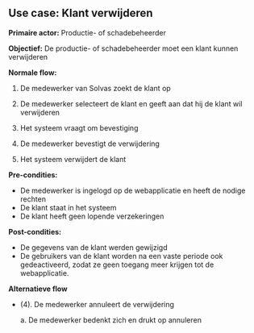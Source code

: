 ## Use case: Klant verwijderen

**Primaire actor:** Productie- of schadebeheerder

**Objectief:** De productie- of schadebeheerder moet een klant kunnen verwijderen

**Normale flow:**

1. De medewerker van Solvas zoekt de klant op

2. De medewerker selecteert de klant en geeft aan dat hij de klant wil verwijderen

3. Het systeem vraagt om bevestiging

4. De medewerker bevestigt de verwijdering

5. Het systeem verwijdert de klant


**Pre-condities:**

- De medewerker is ingelogd op de webapplicatie en heeft de nodige rechten
- De klant staat in het systeem
- De klant heeft geen lopende verzekeringen

**Post-condities:**

- De gegevens van de klant werden gewijzigd
- De gebruikers van de klant worden na een vaste periode ook gedeactiveerd, zodat ze geen toegang meer krijgen tot de webapplicatie.

**Alternatieve flow**

* (4). De medewerker annuleert de verwijdering

  a. De medewerker bedenkt zich en drukt op annuleren
